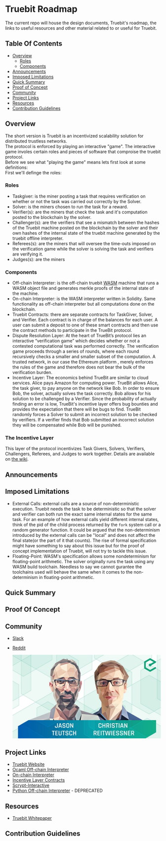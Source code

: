# Truebit Roadmap

The current repo will house the design documents, Truebit's roadmap, the links to useful resources and other material related to or useful for Truebit.

## Table Of Contents

- [Overview](#overview)
  - [Roles](#roles)
  - [Components](#components)
- [Announcements](#annoncements)
- [Imposed Limitations](#imposed-limitations)
- [Quick Summary](#quick-summary)
- [Proof of Concept](#proof-of-concept)
- [Community](#community)
- [Project Links](#project-links)
- [Resources](#resources)
- [Contribution Guidelines](#contribution-guidelines)

## Overview

The short version is Truebit is an incentivized scalability solution for distributed trustless networks.<br/>
The protocol is enforced by playing an interactive "game". The interactive game involes certain roles and pieces of software that comproise the truebit protocol.<br/>
Before we see what "playing the game" means lets first look at some definitions:<br/>
First we'll definge the roles:<br/>

### Roles
* Taskgiver: is the miner posting a task that requires verification on whether or not the task was carried out correctly by the Solver.<br/>
* Solver: is the miners chosen to run the task for a reward.<br/>
* Verifier(s): are the miners that check the task and it's computation posted to the blockchain by the solver.<br/>
* Challenger(s): are the verifiers that see a mismatch between the hashes of the Truebit machine posted on the blockchain by the solver and their own hashes of the internal state of the truebit machine generated by the truebit offline interpreter.<br/>
* Referees(s): are the miners that will oversee the time-outs imposed on the verification game while the solver is solving the task and verifiers are verifying it.<br/>
* Judges(s): are the miners<br/>

### Components
* Off-chain Interpreter: is the off-chain truebit [WASM](https://github.com/WebAssembly/) machine that runs a WASM object file and generates merkle proofs of the internal state of the machine.<br/>
* On-chain Interpreter: is the WASM interpreter written in Solidity. Same functionality as off-chain interpreter but all computations done on the blockchain.<br/>
* Truebit Contracts: there are separate contracts for TaskGiver, Solver, and Verifier. Each contract is in charge of the balances for each user. A user can submit a deposit to one of these smart contracts and then use the contract methods to participate in the TrueBit protocol.<br/>
* Dispute Resolution Layer: At the heart of TrueBit’s protocol lies an interactive “verification game” which decides whether or not a contested computational task was performed correctly. The verification game proceeds through a series of rounds, where each round recursively checks a smaller and smaller subset of the computation. A trusted network, in our case the Ethereum platform , merely enforces the rules of the game and therefore does not bear the bulk of the verification burden.<br/>
* Incentive Layer: The economics behind TrueBit are similar to cloud services. Alice pays Amazon for computing power. TrueBit allows Alice, the task giver, to pay anyone on the network like Bob. In order to ensure Bob, the solver, actually solves the task correctly. Bob allows for his solution to be challenged by a Verifier. Since the probability of actually finding an error is low, TrueBit's incentive layer offers bug bounties and provides the expectation that there will be bugs to find. TrueBit randomly forces a Solver to submit an incorrect solution to be checked by verifiers. If a verifier finds that Bob submitted an incorrect solution they will be compensated while Bob will be punished.<br/>

### The Incentive Layer

This layer of the protocol incentivizes Task Givers, Solvers, Verifiers, Challengers, Referees, and Judges to work together. Details are available on [the wiki](https://github.com/TrueBitFoundation/Developer-Resources/wiki/Incentive-Layer-%E2%80%93-Details).

## Announcements

## Imposed Limitations
* External Calls: external calls are a source of non-deterministic execution. Truebit needs the task to be deterministic so that the solver and verifier can both run the exact same internal states for the same task. For an example of how external calls yield different internal states, think of the pid of the child process returned by the `fork` system call or a random generator function. It could be argued that the non-determinism introduced by the external calls can be "local" and does not affect the final state(or the part of it that counts). The rise of formal specification  might have something to say about this issue but for the proof of concept implementation of Truebit, will not try to tackle this issue.<br/>
* Floating-Point: WASM's specification allows some nondeterminism for floating-point arithmetic. The solver originally runs the task using any WASM build toolchain. Needless to say we cannot gurantee the toolchains used will behave the same when it comes to the non-determinism in floating-point arithmetic.<br/>

## Quick Summary

## Proof Of Concept

## Community
* [Slack](https://truebit.slack.com/messages/C5G74SV6V/)<br/>
* [Reddit](https://www.youtube.com/redirect?redir_token=cWQgq0FMKvmnIJFWyAc8msETA0V8MTUwNTk5ODI3MkAxNTA1OTExODcy&event=desc&q=https%3A%2F%2Fwww.reddit.com%2Fr%2Ftruebit%2F)<br/>

  [![epiccenter-truebit](img/epiccenter.png)](https://www.youtube.com/watch?v=QY0OUTaIWIc&t=977s)

## Project Links
* [Truebit Website](https://truebit.io)<br/>
* [Ocaml Off-chain Interpreter](https://github.com/TrueBitFoundation/ocaml-offchain)<br/>
* [On-chain Interpreter](https://github.com/TrueBitFoundation/webasm-solidity)<br/>
* [Incentive Layer Contracts](https://github.com/TrueBitFoundation/truebit-contracts)<br/>
* [Scrypt-Interactive](https://github.com/TrueBitFoundation/scrypt-interactive)<br/>
* [Python Off-chain Interpreter](https://github.com/TrueBitFoundation/python-offchain) - DEPRECATED<br/>

## Resources
* [Truebit Whitepaper](https://people.cs.uchicago.edu/~teutsch/papers/truebit.pdf)

## Contribution Guidelines
